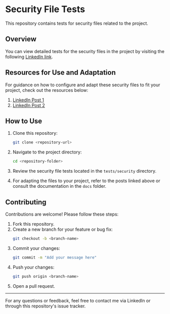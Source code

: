 # Security File Tests

This repository contains tests for security files related to the project.

## Overview
You can view detailed tests for the security files in the project by visiting the following [LinkedIn link](https://www.linkedin.com/posts/abdallah-shehawey_embeddedsystems-microcontroller-atmega32-activity-7235722247724777473-33ME?utm_source=share&utm_medium=member_desktop).

## Resources for Use and Adaptation
For guidance on how to configure and adapt these security files to fit your project, check out the resources below:

1. [LinkedIn Post 1](https://www.linkedin.com/posts/abdallah-shehawey_embeddedsystems-microcontroller-atmega32-activity-7257827462447857664-sBEJ?utm_source=share&utm_medium=member_desktop)
2. [LinkedIn Post 2](https://www.linkedin.com/posts/abdallah-shehawey_embeddedsystems-atmega32-iot-activity-7289806694283403264-e6NG?utm_source=share&utm_medium=member_desktop)

## How to Use
1. Clone this repository:
    ```bash
    git clone <repository-url>
    ```

2. Navigate to the project directory:
    ```bash
    cd <repository-folder>
    ```

3. Review the security file tests located in the `tests/security` directory.

4. For adapting the files to your project, refer to the posts linked above or consult the documentation in the `docs` folder.

## Contributing
Contributions are welcome! Please follow these steps:

1. Fork this repository.
2. Create a new branch for your feature or bug fix:
    ```bash
    git checkout -b <branch-name>
    ```
3. Commit your changes:
    ```bash
    git commit -m "Add your message here"
    ```
4. Push your changes:
    ```bash
    git push origin <branch-name>
    ```
5. Open a pull request.

---

For any questions or feedback, feel free to contact me via LinkedIn or through this repository's issue tracker.
